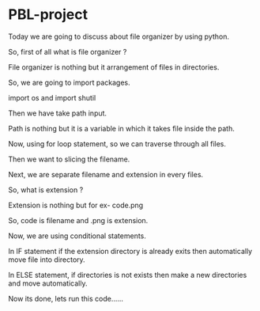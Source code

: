 # PBL-project

Today we are going to discuss about file organizer by using python.

So, first of all what is file organizer ? 

File organizer is nothing but it arrangement of files in directories.

So, we are going to import packages.

import os and import shutil

Then we have take path input. 

Path is nothing but it is a variable in which it takes file inside the path.

Now, using for loop statement, so we can traverse through all files.

Then we want to slicing the filename.

Next, we are separate filename and extension in every files.

So, what is extension ?

Extension is nothing but for ex- code.png 

So, code is filename and .png is extension.

Now, we are using conditional statements.

In IF statement if the extension directory is already exits then automatically move file into directory.

In ELSE statement, if directories is not exists then make a new directories and move automatically.

Now its done, lets run this code......
